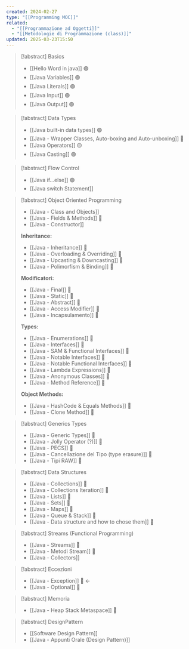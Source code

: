 ```yaml
---
created: 2024-02-27
type: "[[Programming MOC]]"
related:
  - "[[Programmazione ad Oggetti]]"
  - "[[Metodologie di Programmazione (class)]]"
updated: 2025-03-23T15:50
---
```

>[!abstract] Basics
>- [[Hello Word in java]] 🟢
>- [[Java Variables]] 🟢 
>- [[Java Literals]] 🟢
>- [[Java Input]] 🟢
>- [[Java Output]] 🟢

>[!abstract] Data Types
>- [[Java built-in data types]] 🟢
>- [[Java - Wrapper Classes, Auto-boxing and Auto-unboxing]] 🔵
>- [[Java Operators]] 🟡
>- [[Java Casting]] 🟢

>[!abstract] Flow Control
>- [[Java if...else]] 🟢
>- ﻿﻿[[Java switch Statement]]

>[!abstract] Object Oriented Programming
>
>- [[Java - Class and Objects]]
>- [[Java - Fields & Methods]] 🔵
>- [[Java - Constructor]]
> 
> **Inheritance:**
>- [[Java - Inheritance]] 🔵
>- [[Java - Overloading & Overriding]] 🔵
>- [[Java - Upcasting & Downcasting]] 🔵
>- [[Java - Polimorfism & Binding]] 🔵
>
> **Modificatori:**
>- [[Java - Final]] 🔵
>- [[Java - Static]] 🔵
>- [[Java - Abstract]] 🔵
>- [[Java - Access Modifier]] 🔵
>- [[Java - Incapsulamento]] 🔵
> 
> **Types:**
>- [[Java - Enumerations]] 🔵
>- [[Java - Interfaces]] 🔵
>- [[Java - SAM & Functional Interfaces]] 🔵
>- [[Java - Notable Interfaces]] 🔵
>- [[Java - Notable Functional Interfaces]] 🔵
>- [[Java - Lambda Expressions]] 🔵
>- [[Java - Anonymous Classes]] 🔵 
>- [[Java -  Method Reference]] 🔵
>
>**Object Methods:**  
>- [[Java - HashCode & Equals Methods]] 🔵
>- [[Java - Clone Method]] 🔵

>[!abstract] Generics Types
>- [[Java - Generic Types]] 🔵
>- [[Java - Jolly Operator (?)]] 🔵
>- [[Java - PECS]] 🔵
>- [[Java - Cancellazione del Tipo  (type erasure)]] 🔵
>- [[Java - Tipi RAW]] 🔵
 
>[!abstract] Data Structures
>- [[Java - Collections]] 🔵
>- [[Java - Collections Iteration]] 🔵
>- [[Java - Lists]] 🔵
>- [[Java - Sets]] 🔵
>- [[Java - Maps]] 🔵
>- [[Java - Queue & Stack]] 🔵
>- [[Java - Data structure and how to chose them]] 🔵
 
>[!abstract] Streams (Functional Programming)
>- [[Java - Streams]] 🔵
>- [[Java - Metodi Stream]] 🔵
>- [[Java - Collectors]]

>[!abstract] Eccezioni
>- [[Java - Exception]] 🔵 <-
>- [[Java - Optional]] 🔵

>[!abstract] Memoria
>- [[Java - Heap Stack Metaspace]] 🔵


>[!abstract] DesignPattern
>
>- [[Software Design Pattern]]
>- [[Java - Appunti Orale (Design Pattern)]]